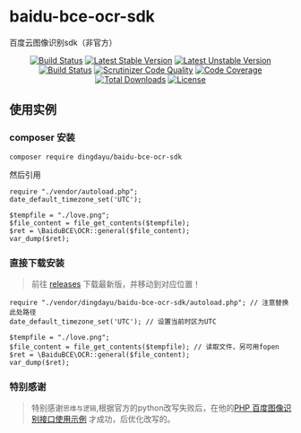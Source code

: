 # baidu-bce-ocr-sdk

百度云图像识别sdk（非官方）

<p align="center">
<a href="https://travis-ci.org/dingdayu/baidu-bce-ocr-sdk"><img src="https://travis-ci.org/dingdayu/baidu-bce-ocr-sdk.svg?branch=master" alt="Build Status"></a>
<a href="https://packagist.org/packages/dingdayu/baidu-bce-ocr-sdk"><img src="https://poser.pugx.org/dingdayu/baidu-bce-ocr-sdk/v/stable.svg" alt="Latest Stable Version"></a>
<a href="https://packagist.org/packages/dingdayu/baidu-bce-ocr-sdk"><img src="https://poser.pugx.org/dingdayu/baidu-bce-ocr-sdk/v/unstable.svg" alt="Latest Unstable Version"></a>
<a href="https://scrutinizer-ci.com/g/overtrue/wechat/build-status/master"><img src="https://scrutinizer-ci.com/g/overtrue/wechat/badges/build.png?b=master" alt="Build Status"></a>
<a href="https://scrutinizer-ci.com/g/overtrue/wechat/?branch=master"><img src="https://scrutinizer-ci.com/g/overtrue/wechat/badges/quality-score.png?b=master" alt="Scrutinizer Code Quality"></a>
<a href="https://scrutinizer-ci.com/g/overtrue/wechat/?branch=master"><img src="https://scrutinizer-ci.com/g/overtrue/wechat/badges/coverage.png?b=master" alt="Code Coverage"></a>
<a href="https://packagist.org/packages/dingdayu/baidu-bce-ocr-sdk"><img src="https://poser.pugx.org/dingdayu/baidu-bce-ocr-sdk/downloads" alt="Total Downloads"></a>
<a href="https://packagist.org/packages/dingdayu/baidu-bce-ocr-sdk"><img src="https://poser.pugx.org/dingdayu/baidu-bce-ocr-sdk/license" alt="License"></a>
</p>

## 使用实例

### composer 安装

```
composer require dingdayu/baidu-bce-ocr-sdk
```

然后引用

```
require "./vendor/autoload.php";
date_default_timezone_set('UTC');

$tempfile = "./love.png";
$file_content = file_get_contents($tempfile);
$ret = \BaiduBCE\OCR::general($file_content);
var_dump($ret);
```

### 直接下载安装

> 前往 [releases](https://github.com/dingdayu/baidu-bce-ocr-sdk/releases) 下载最新版，并移动到对应位置！

```
require "./vendor/dingdayu/baidu-bce-ocr-sdk/autoload.php"; // 注意替换此处路径
date_default_timezone_set('UTC'); // 设置当前时区为UTC

$tempfile = "./love.png";
$file_content = file_get_contents($tempfile); // 读取文件，另可用fopen
$ret = \BaiduBCE\OCR::general($file_content);
var_dump($ret);
```

### 特别感谢

> 特别感谢`思维与逻辑`,根据官方的python改写失败后，在他的[PHP 百度图像识别接口使用示例](http://jingyan.baidu.com/article/d5a880eba64f3613f147cc90.html) 才成功，后优化改写的。
